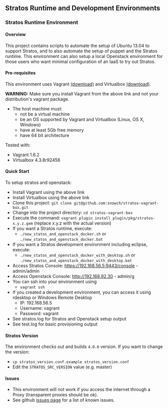 ## Stratos Runtime and Development Environments 

### Stratos Runtime Environment

#### Overview

This project contains scripts to automate the setup of Ubuntu 13.04 to support Stratos, and to also automate the setup of puppet and the Stratos runtime.  This environment can also setup a local Openstack environment for those users who want minimal configuration of an IaaS to try out Stratos.

#### Pre-requisites

This environment uses Vagrant [(download)](http://www.vagrantup.com/downloads.html) and Virtualbox [(download)](https://www.virtualbox.org/wiki/Downloads).

**WARNING:** Make sure you install Vagrant from the above link and not your distribution's vagrant package.

- The host machine must:
  - not be a virtual machine
  - be an OS supported by Vagrant and Virtualbox (Linux, OS X, Windows)
  - have at least 5Gb free memory
  - have 64 bit architecture

Tested with:

- Vagrant 1.6.2
- Virtualbox 4.3.8r92456

#### Quick Start

To setup stratos and openstack:

- Install Vagrant using the above link
- Install Virtualbox using the above link
- Clone this project: ```git clone git@github.com:snowch/stratos-vagrant-box.git```
- Change into the project directory: ```cd stratos-vagrant-box```
- Execute the command: ```vagrant plugin install plugin/pkg/stratos-x.y.z.gem``` (replace x.y.z with the actual version)
- If you want a Stratos runtime, execute: 
  - ```./new_statos_and_openstack_docker.sh``` or ```./new_statos_and_openstack_docker.bat```
- If you want a Stratos development environment including eclipse, execute: 
  - ```./new_statos_and_openstack_docker_with_desktop.sh``` or ```./new_statos_and_openstack_docker_with_desktop.bat``` 
- Access Stratos Console: https://192.168.56.5:9443/console - admin/admin
- Access Openstack Console: http://192.168.92.30 - admin/g
- You can ssh into your environment using
  - `vagrant ssh`
- If you created a development environment, you can access it using rdesktop or Windows Remote Desktop
  - IP: 192.168.56.5
  - Username: vagrant
  - Password: vagrant
- See stratos.log for Stratos and Openstack setup output
- See test.log for basic provisioning output

#### Stratos Version

The environment checks out and builds ```4.0.0``` version. If you want to change the version:

- ```cp stratos_version.conf.example stratos_version.conf```
- Edit the ```STRATOS_SRC_VERSION``` value (e.g. master)

#### Issues

- This environment will not work if you access the internet through a Proxy (transparent proxies should be ok).
- See github [issues page](https://github.com/snowch/stratos-vagrant-box/issues) for a list of known issues.

